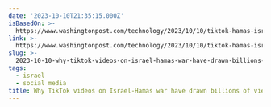 ```yaml
---
date: '2023-10-10T21:35:15.000Z'
isBasedOn: >-
  https://www.washingtonpost.com/technology/2023/10/10/tiktok-hamas-israel-war-videos/
link: >-
  https://www.washingtonpost.com/technology/2023/10/10/tiktok-hamas-israel-war-videos/
slug: >-
  2023-10-10-why-tiktok-videos-on-israel-hamas-war-have-drawn-billions-of-views-the-wa
tags:
  - israel
  - social media
title: Why TikTok videos on Israel-Hamas war have drawn billions of views - The Wa
---
```


